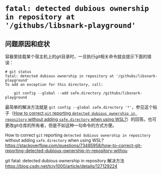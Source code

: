 
# `fatal: detected dubious ownership in repository at '/githubs/libsnark-playground'`

## 问题原因和症状

容器里挂载某个宿主机上的git目录时，一旦执行git相关命令就会提示下面的错误：
```console
# git status
fatal: detected dubious ownership in repository at '/githubs/libsnark-playground'
To add an exception for this directory, call:

	git config --global --add safe.directory /githubs/libsnark-playground
```
最简单的解决方法就是 `git config --global safe.directory '*'`，参见这个帖子（[How to correct `git` reporting `detected dubious ownership in repository` without adding `safe.directory` when using WSL?](https://stackoverflow.com/questions/73485958/how-to-correct-git-reporting-detected-dubious-ownership-in-repository-withou/73488472#73488472)）的回答。也可更改git仓库的所有者，但是不如这种一句命令的方式方便。

How to correct `git` reporting `detected dubious ownership in repository` without adding `safe.directory` when using WSL? https://stackoverflow.com/questions/73485958/how-to-correct-git-reporting-detected-dubious-ownership-in-repository-withou

git fatal: detected dubious ownership in repository 解决方法 https://blog.csdn.net/tcjy1000/article/details/127129224
